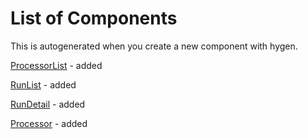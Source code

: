 # List of Components

This is autogenerated when you create a new component with hygen.

[ProcessorList](./src/ProcessorList/ProcessorList.jsx) - added 

[RunList](./src/RunList/RunList.jsx) - added 

[RunDetail](./src/RunDetail/RunDetail.jsx) - added 

[Processor](./src/Processor/Processor.jsx) - added 
